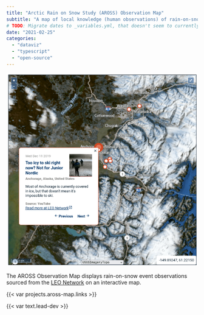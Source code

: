 ```yaml
---
title: "Arctic Rain on Snow Study (AROSS) Observation Map"
subtitle: "A map of local knowledge (human observations) of rain-on-snow events"
# TODO: Migrate dates to _variables.yml, that doesn't seem to currently be supported.
date: "2021-02-25"
categories:
  - "dataviz"
  - "typescript"
  - "open-source"
---
```


![AROSS Observation Map screenshot](aross-observation-map.png)

The AROSS Observation Map displays rain-on-snow event observations sourced from the
[LEO Network](https://www.leonetwork.org) on an interactive map.

{{< var projects.aross-map.links >}}

{{< var text.lead-dev >}}

